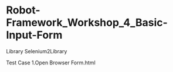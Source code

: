 # Robot-Framework_Workshop_4_Basic-Input-Form
Library    Selenium2Library

Test Case
1.Open Browser Form.html
